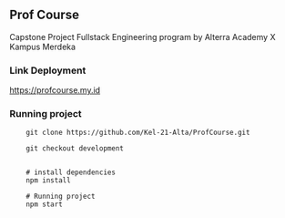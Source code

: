 ## Prof Course
Capstone Project Fullstack Engineering program by Alterra Academy X Kampus Merdeka
### Link Deployment

https://profcourse.my.id


### Running project

```
    git clone https://github.com/Kel-21-Alta/ProfCourse.git

    git checkout development


    # install dependencies
    npm install

    # Running project
    npm start

```
